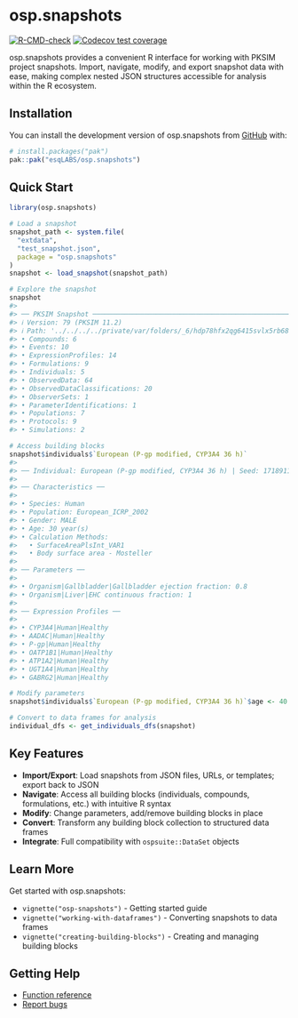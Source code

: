 
# osp.snapshots

<!-- badges: start -->

[![R-CMD-check](https://github.com/esqLABS/osp.snapshots/actions/workflows/R-CMD-check.yaml/badge.svg)](https://github.com/esqLABS/osp.snapshots/actions/workflows/R-CMD-check.yaml)
[![Codecov test
coverage](https://codecov.io/gh/esqLABS/osp.snapshots/graph/badge.svg)](https://app.codecov.io/gh/esqLABS/osp.snapshots)
<!-- badges: end -->

osp.snapshots provides a convenient R interface for working with PKSIM
project snapshots. Import, navigate, modify, and export snapshot data
with ease, making complex nested JSON structures accessible for analysis
within the R ecosystem.

## Installation

You can install the development version of osp.snapshots from
[GitHub](https://github.com/) with:

``` r
# install.packages("pak")
pak::pak("esqLABS/osp.snapshots")
```

## Quick Start

``` r
library(osp.snapshots)

# Load a snapshot
snapshot_path <- system.file(
  "extdata",
  "test_snapshot.json",
  package = "osp.snapshots"
)
snapshot <- load_snapshot(snapshot_path)

# Explore the snapshot
snapshot
#> 
#> ── PKSIM Snapshot ──────────────────────────────────────────────────────────────
#> ℹ Version: 79 (PKSIM 11.2)
#> ℹ Path: '../../../../private/var/folders/_6/hdp78hfx2qg6415svlx5rb680000gn/T/Rtmp4pwV8l/temp_libpathe6d770593ede/osp.snapshots/extdata/test_snapshot.json'
#> • Compounds: 6
#> • Events: 10
#> • ExpressionProfiles: 14
#> • Formulations: 9
#> • Individuals: 5
#> • ObservedData: 64
#> • ObservedDataClassifications: 20
#> • ObserverSets: 1
#> • ParameterIdentifications: 1
#> • Populations: 7
#> • Protocols: 9
#> • Simulations: 2

# Access building blocks
snapshot$individuals$`European (P-gp modified, CYP3A4 36 h)`
#> 
#> ── Individual: European (P-gp modified, CYP3A4 36 h) | Seed: 17189110 ──────────
#> 
#> ── Characteristics ──
#> 
#> • Species: Human
#> • Population: European_ICRP_2002
#> • Gender: MALE
#> • Age: 30 year(s)
#> • Calculation Methods:
#>   • SurfaceAreaPlsInt_VAR1
#>   • Body surface area - Mosteller
#> 
#> ── Parameters ──
#> 
#> • Organism|Gallbladder|Gallbladder ejection fraction: 0.8
#> • Organism|Liver|EHC continuous fraction: 1
#> 
#> ── Expression Profiles ──
#> 
#> • CYP3A4|Human|Healthy
#> • AADAC|Human|Healthy
#> • P-gp|Human|Healthy
#> • OATP1B1|Human|Healthy
#> • ATP1A2|Human|Healthy
#> • UGT1A4|Human|Healthy
#> • GABRG2|Human|Healthy

# Modify parameters
snapshot$individuals$`European (P-gp modified, CYP3A4 36 h)`$age <- 40

# Convert to data frames for analysis
individual_dfs <- get_individuals_dfs(snapshot)
```

## Key Features

- **Import/Export**: Load snapshots from JSON files, URLs, or templates;
  export back to JSON
- **Navigate**: Access all building blocks (individuals, compounds,
  formulations, etc.) with intuitive R syntax
- **Modify**: Change parameters, add/remove building blocks in place
- **Convert**: Transform any building block collection to structured
  data frames
- **Integrate**: Full compatibility with `ospsuite::DataSet` objects

## Learn More

Get started with osp.snapshots:

- `vignette("osp-snapshots")` - Getting started guide
- `vignette("working-with-dataframes")` - Converting snapshots to data
  frames
- `vignette("creating-building-blocks")` - Creating and managing
  building blocks

## Getting Help

- [Function
  reference](https://esqlabs.github.io/osp.snapshots/reference/)
- [Report bugs](https://github.com/esqLABS/osp.snapshots/issues)
